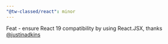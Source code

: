 ```yaml
---
"@tw-classed/react": minor
---
```


Feat - ensure React 19 compatibility by using React.JSX, thanks [@justinadkins](https://github.com/justinadkins)
